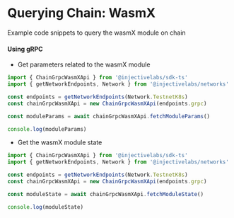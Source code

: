 # Querying Chain: WasmX

Example code snippets to query the wasmX module on chain

#### Using gRPC

* Get parameters related to the wasmX module

```ts
import { ChainGrpcWasmXApi } from '@injectivelabs/sdk-ts'
import { getNetworkEndpoints, Network } from '@injectivelabs/networks'

const endpoints = getNetworkEndpoints(Network.TestnetK8s)
const chainGrpcWasmXApi = new ChainGrpcWasmXApi(endpoints.grpc)

const moduleParams = await chainGrpcWasmXApi.fetchModuleParams()

console.log(moduleParams)
```

* Get the wasmX module state

```ts
import { ChainGrpcWasmXApi } from '@injectivelabs/sdk-ts'
import { getNetworkEndpoints, Network } from '@injectivelabs/networks'

const endpoints = getNetworkEndpoints(Network.TestnetK8s)
const chainGrpcWasmXApi = new ChainGrpcWasmXApi(endpoints.grpc)

const moduleState = await chainGrpcWasmXApi.fetchModuleState()

console.log(moduleState)
```
